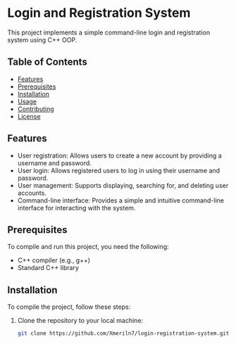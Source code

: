 # Login and Registration System

This project implements a simple command-line login and registration system using C++ OOP.

## Table of Contents

- [Features](#features)
- [Prerequisites](#prerequisites)
- [Installation](#installation)
- [Usage](#usage)
- [Contributing](#contributing)
- [License](#license)

## Features

- User registration: Allows users to create a new account by providing a username and password.
- User login: Allows registered users to log in using their username and password.
- User management: Supports displaying, searching for, and deleting user accounts.
- Command-line interface: Provides a simple and intuitive command-line interface for interacting with the system.

## Prerequisites

To compile and run this project, you need the following:

- C++ compiler (e.g., g++)
- Standard C++ library

## Installation

To compile the project, follow these steps:

1. Clone the repository to your local machine:

   ```bash
   git clone https://github.com/Xmeriln7/login-registration-system.git
